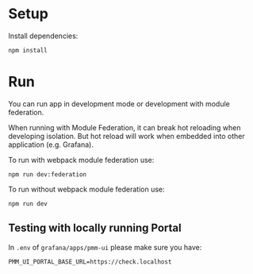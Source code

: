# Setup

Install dependencies:

```shell
npm install
```

# Run

You can run app in development mode or development with module federation.

When running with Module Federation, it can break hot reloading when developing isolation. But hot reload will work when embedded into
other application (e.g. Grafana).

To run with webpack module federation use:

```shell
npm run dev:federation
```

To run without webpack module federation use:

```shell
npm run dev
```

## Testing with locally running Portal

In `.env` of  `grafana/apps/pmm-ui` please make sure you have:

```dotenv
PMM_UI_PORTAL_BASE_URL=https://check.localhost
```

